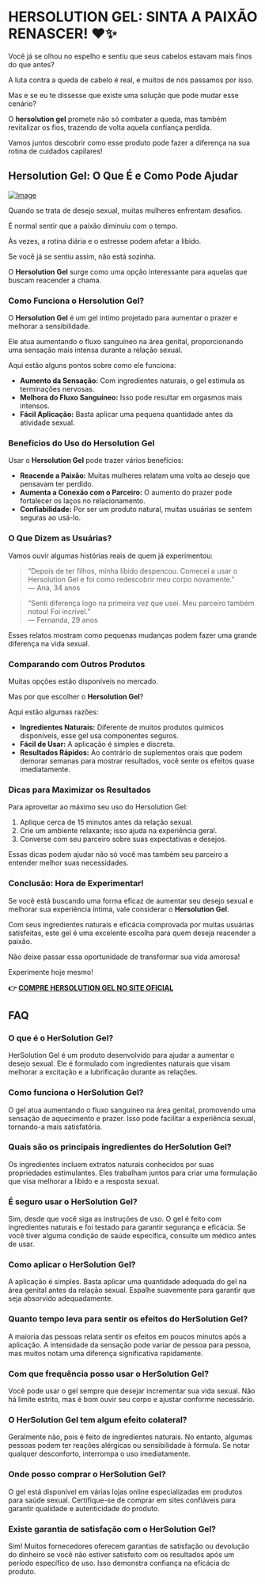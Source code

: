 # HERSOLUTION GEL: SINTA A PAIXÃO RENASCER! ❤️✨

Você já se olhou no espelho e sentiu que seus cabelos estavam mais finos do que antes? 

A luta contra a queda de cabelo é real, e muitos de nós passamos por isso. 

Mas e se eu te dissesse que existe uma solução que pode mudar esse cenário? 

O **hersolution gel** promete não só combater a queda, mas também revitalizar os fios, trazendo de volta aquela confiança perdida. 

Vamos juntos descobrir como esse produto pode fazer a diferença na sua rotina de cuidados capilares!

## Hersolution Gel: O Que É e Como Pode Ajudar

[![Image](https://www2.sellhealth.com/241/hersolgel180x200_A.jpg)](https://gchaffi.com/D4za0YYE)

Quando se trata de desejo sexual, muitas mulheres enfrentam desafios. 

É normal sentir que a paixão diminuiu com o tempo. 

Às vezes, a rotina diária e o estresse podem afetar a libido. 

Se você já se sentiu assim, não está sozinha. 

O **Hersolution Gel** surge como uma opção interessante para aquelas que buscam reacender a chama.

### Como Funciona o Hersolution Gel?

O **Hersolution Gel** é um gel íntimo projetado para aumentar o prazer e melhorar a sensibilidade. 

Ele atua aumentando o fluxo sanguíneo na área genital, proporcionando uma sensação mais intensa durante a relação sexual.

Aqui estão alguns pontos sobre como ele funciona:

- **Aumento da Sensação:** Com ingredientes naturais, o gel estimula as terminações nervosas.
- **Melhora do Fluxo Sanguíneo:** Isso pode resultar em orgasmos mais intensos.
- **Fácil Aplicação:** Basta aplicar uma pequena quantidade antes da atividade sexual.

### Benefícios do Uso do Hersolution Gel

Usar o **Hersolution Gel** pode trazer vários benefícios:

- **Reacende a Paixão:** Muitas mulheres relatam uma volta ao desejo que pensavam ter perdido.
- **Aumenta a Conexão com o Parceiro:** O aumento do prazer pode fortalecer os laços no relacionamento.
- **Confiabilidade:** Por ser um produto natural, muitas usuárias se sentem seguras ao usá-lo.

### O Que Dizem as Usuárias?

Vamos ouvir algumas histórias reais de quem já experimentou:

> “Depois de ter filhos, minha libido despencou. 
> Comecei a usar o Hersolution Gel e foi como redescobrir meu corpo novamente.”  
> — Ana, 34 anos

> “Senti diferença logo na primeira vez que usei. 
> Meu parceiro também notou! Foi incrível.”  
> — Fernanda, 29 anos

Esses relatos mostram como pequenas mudanças podem fazer uma grande diferença na vida sexual.

### Comparando com Outros Produtos

Muitas opções estão disponíveis no mercado. 

Mas por que escolher o **Hersolution Gel**? 

Aqui estão algumas razões:

- **Ingredientes Naturais:** Diferente de muitos produtos químicos disponíveis, esse gel usa componentes seguros.
- **Fácil de Usar:** A aplicação é simples e discreta.
- **Resultados Rápidos:** Ao contrário de suplementos orais que podem demorar semanas para mostrar resultados, você sente os efeitos quase imediatamente.

### Dicas para Maximizar os Resultados

Para aproveitar ao máximo seu uso do Hersolution Gel:

1. Aplique cerca de 15 minutos antes da relação sexual.
2. Crie um ambiente relaxante; isso ajuda na experiência geral.
3. Converse com seu parceiro sobre suas expectativas e desejos.

Essas dicas podem ajudar não só você mas também seu parceiro a entender melhor suas necessidades.

### Conclusão: Hora de Experimentar!

Se você está buscando uma forma eficaz de aumentar seu desejo sexual e melhorar sua experiência íntima, vale considerar o **Hersolution Gel**. 

Com seus ingredientes naturais e eficácia comprovada por muitas usuárias satisfeitas, este gel é uma excelente escolha para quem deseja reacender a paixão.

Não deixe passar essa oportunidade de transformar sua vida amorosa!

Experimente hoje mesmo!



**👉 [COMPRE HERSOLUTION GEL NO SITE OFICIAL](https://gchaffi.com/D4za0YYE)**

## FAQ

### O que é o HerSolution Gel?
HerSolution Gel é um produto desenvolvido para ajudar a aumentar o desejo sexual. Ele é formulado com ingredientes naturais que visam melhorar a excitação e a lubrificação durante as relações.

### Como funciona o HerSolution Gel?
O gel atua aumentando o fluxo sanguíneo na área genital, promovendo uma sensação de aquecimento e prazer. Isso pode facilitar a experiência sexual, tornando-a mais satisfatória.

### Quais são os principais ingredientes do HerSolution Gel?
Os ingredientes incluem extratos naturais conhecidos por suas propriedades estimulantes. Eles trabalham juntos para criar uma formulação que visa melhorar a libido e a resposta sexual.

### É seguro usar o HerSolution Gel?
Sim, desde que você siga as instruções de uso. O gel é feito com ingredientes naturais e foi testado para garantir segurança e eficácia. Se você tiver alguma condição de saúde específica, consulte um médico antes de usar.

### Como aplicar o HerSolution Gel?
A aplicação é simples. Basta aplicar uma quantidade adequada do gel na área genital antes da relação sexual. Espalhe suavemente para garantir que seja absorvido adequadamente.

### Quanto tempo leva para sentir os efeitos do HerSolution Gel?
A maioria das pessoas relata sentir os efeitos em poucos minutos após a aplicação. A intensidade da sensação pode variar de pessoa para pessoa, mas muitos notam uma diferença significativa rapidamente.

### Com que frequência posso usar o HerSolution Gel?
Você pode usar o gel sempre que desejar incrementar sua vida sexual. Não há limite estrito, mas é bom ouvir seu corpo e ajustar conforme necessário.

### O HerSolution Gel tem algum efeito colateral?
Geralmente não, pois é feito de ingredientes naturais. No entanto, algumas pessoas podem ter reações alérgicas ou sensibilidade à fórmula. Se notar qualquer desconforto, interrompa o uso imediatamente.

### Onde posso comprar o HerSolution Gel?
O gel está disponível em várias lojas online especializadas em produtos para saúde sexual. Certifique-se de comprar em sites confiáveis para garantir qualidade e autenticidade do produto.

### Existe garantia de satisfação com o HerSolution Gel?
Sim! Muitos fornecedores oferecem garantias de satisfação ou devolução do dinheiro se você não estiver satisfeito com os resultados após um período específico de uso. Isso demonstra confiança na eficácia do produto.